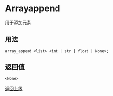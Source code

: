 # Arrayappend

用于添加元素

## 用法

```
array_append <list> <int | str | float | None>;
```

## 返回值

`<None>`


[返回上级](../index.md)